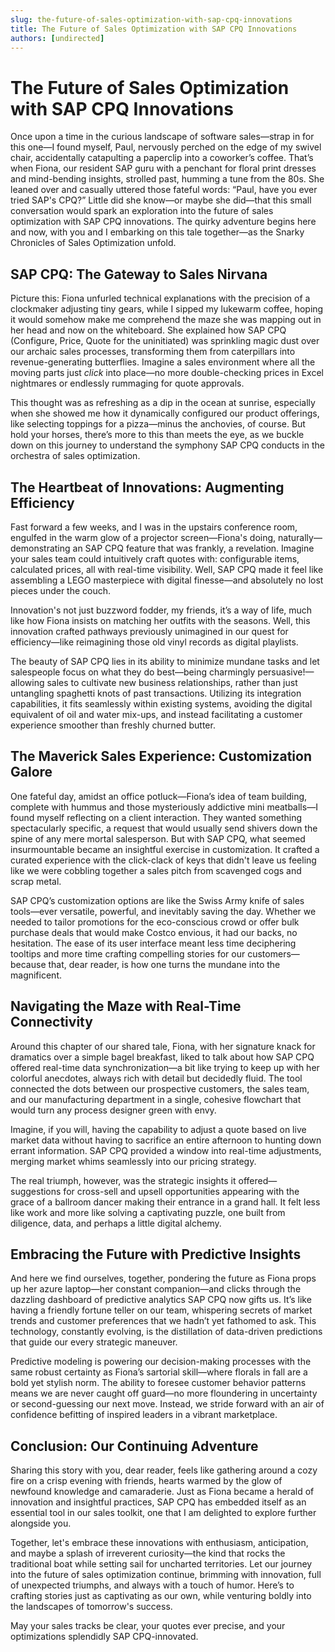 ```yaml
---
slug: the-future-of-sales-optimization-with-sap-cpq-innovations
title: The Future of Sales Optimization with SAP CPQ Innovations
authors: [undirected]
---
```



# The Future of Sales Optimization with SAP CPQ Innovations

Once upon a time in the curious landscape of software sales—strap in for this one—I found myself, Paul, nervously perched on the edge of my swivel chair, accidentally catapulting a paperclip into a coworker’s coffee. That’s when Fiona, our resident SAP guru with a penchant for floral print dresses and mind-bending insights, strolled past, humming a tune from the 80s. She leaned over and casually uttered those fateful words: “Paul, have you ever tried SAP's CPQ?” Little did she know—or maybe she did—that this small conversation would spark an exploration into the future of sales optimization with SAP CPQ innovations. The quirky adventure begins here and now, with you and I embarking on this tale together—as the Snarky Chronicles of Sales Optimization unfold.

## SAP CPQ: The Gateway to Sales Nirvana

Picture this: Fiona unfurled technical explanations with the precision of a clockmaker adjusting tiny gears, while I sipped my lukewarm coffee, hoping it would somehow make me comprehend the maze she was mapping out in her head and now on the whiteboard. She explained how SAP CPQ (Configure, Price, Quote for the uninitiated) was sprinkling magic dust over our archaic sales processes, transforming them from caterpillars into revenue-generating butterflies. Imagine a sales environment where all the moving parts just *click* into place—no more double-checking prices in Excel nightmares or endlessly rummaging for quote approvals.

This thought was as refreshing as a dip in the ocean at sunrise, especially when she showed me how it dynamically configured our product offerings, like selecting toppings for a pizza—minus the anchovies, of course. But hold your horses, there’s more to this than meets the eye, as we buckle down on this journey to understand the symphony SAP CPQ conducts in the orchestra of sales optimization.

## The Heartbeat of Innovations: Augmenting Efficiency

Fast forward a few weeks, and I was in the upstairs conference room, engulfed in the warm glow of a projector screen—Fiona's doing, naturally—demonstrating an SAP CPQ feature that was frankly, a revelation. Imagine your sales team could intuitively craft quotes with: configurable items, calculated prices, all with real-time visibility. Well, SAP CPQ made it feel like assembling a LEGO masterpiece with digital finesse—and absolutely no lost pieces under the couch.

Innovation's not just buzzword fodder, my friends, it’s a way of life, much like how Fiona insists on matching her outfits with the seasons. Well, this innovation crafted pathways previously unimagined in our quest for efficiency—like reimagining those old vinyl records as digital playlists.

The beauty of SAP CPQ lies in its ability to minimize mundane tasks and let salespeople focus on what they do best—being charmingly persuasive!—allowing sales to cultivate new business relationships, rather than just untangling spaghetti knots of past transactions. Utilizing its integration capabilities, it fits seamlessly within existing systems, avoiding the digital equivalent of oil and water mix-ups, and instead facilitating a customer experience smoother than freshly churned butter.

## The Maverick Sales Experience: Customization Galore

One fateful day, amidst an office potluck—Fiona’s idea of team building, complete with hummus and those mysteriously addictive mini meatballs—I found myself reflecting on a client interaction. They wanted something spectacularly specific, a request that would usually send shivers down the spine of any mere mortal salesperson. But with SAP CPQ, what seemed insurmountable became an insightful exercise in customization. It crafted a curated experience with the click-clack of keys that didn't leave us feeling like we were cobbling together a sales pitch from scavenged cogs and scrap metal.

SAP CPQ’s customization options are like the Swiss Army knife of sales tools—ever versatile, powerful, and inevitably saving the day. Whether we needed to tailor promotions for the eco-conscious crowd or offer bulk purchase deals that would make Costco envious, it had our backs, no hesitation. The ease of its user interface meant less time deciphering tooltips and more time crafting compelling stories for our customers—because that, dear reader, is how one turns the mundane into the magnificent.

## Navigating the Maze with Real-Time Connectivity

Around this chapter of our shared tale, Fiona, with her signature knack for dramatics over a simple bagel breakfast, liked to talk about how SAP CPQ offered real-time data synchronization—a bit like trying to keep up with her colorful anecdotes, always rich with detail but decidedly fluid. The tool connected the dots between our prospective customers, the sales team, and our manufacturing department in a single, cohesive flowchart that would turn any process designer green with envy.

Imagine, if you will, having the capability to adjust a quote based on live market data without having to sacrifice an entire afternoon to hunting down errant information. SAP CPQ provided a window into real-time adjustments, merging market whims seamlessly into our pricing strategy.

The real triumph, however, was the strategic insights it offered—suggestions for cross-sell and upsell opportunities appearing with the grace of a ballroom dancer making their entrance in a grand hall. It felt less like work and more like solving a captivating puzzle, one built from diligence, data, and perhaps a little digital alchemy.

## Embracing the Future with Predictive Insights

And here we find ourselves, together, pondering the future as Fiona props up her azure laptop—her constant companion—and clicks through the dazzling dashboard of predictive analytics SAP CPQ now gifts us. It’s like having a friendly fortune teller on our team, whispering secrets of market trends and customer preferences that we hadn’t yet fathomed to ask. This technology, constantly evolving, is the distillation of data-driven predictions that guide our every strategic maneuver.

Predictive modeling is powering our decision-making processes with the same robust certainty as Fiona’s sartorial skill—where florals in fall are a bold yet stylish norm. The ability to foresee customer behavior patterns means we are never caught off guard—no more floundering in uncertainty or second-guessing our next move. Instead, we stride forward with an air of confidence befitting of inspired leaders in a vibrant marketplace.

## Conclusion: Our Continuing Adventure

Sharing this story with you, dear reader, feels like gathering around a cozy fire on a crisp evening with friends, hearts warmed by the glow of newfound knowledge and camaraderie. Just as Fiona became a herald of innovation and insightful practices, SAP CPQ has embedded itself as an essential tool in our sales toolkit, one that I am delighted to explore further alongside you. 

Together, let's embrace these innovations with enthusiasm, anticipation, and maybe a splash of irreverent curiosity—the kind that rocks the traditional boat while setting sail for uncharted territories. Let our journey into the future of sales optimization continue, brimming with innovation, full of unexpected triumphs, and always with a touch of humor. Here’s to crafting stories just as captivating as our own, while venturing boldly into the landscapes of tomorrow's success.

May your sales tracks be clear, your quotes ever precise, and your optimizations splendidly SAP CPQ-innovated.